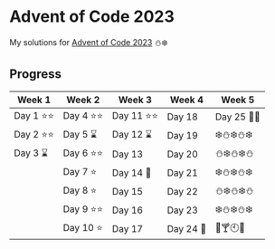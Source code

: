 # Advent of Code 2023
My solutions for [Advent of Code 2023](https://adventofcode.com/2023/about) :snowman::snowflake: 	

## Progress

| Week 1             | Week 2             | Week 3              | Week 4              | Week 5              | 
| ------------------ | ------------------ | ------------------- | ------------------- | ------------------- |
| Day 1 :star::star: | Day 4 :star::star: | Day 11 :star::star: | Day 18              | Day 25 :christmas_tree::gift: |
| Day 2 :star::star: | Day 5 :hourglass:  | Day 12 :hourglass:  | Day 19              | :snowflake::snowman::snowflake::snowman::snowflake: |
| Day 3 :hourglass:  | Day 6 :star::star: | Day 13              | Day 20              | :snowman::snowflake::snowman::snowflake::snowman: |
|                    | Day 7 :star:       | Day 14 :date:       | Day 21              | :snowflake::snowman::snowflake::snowman::snowflake: |
|                    | Day 8 :star:       | Day 15              | Day 22              | :snowman::snowflake::snowman::snowflake::snowman: |
|                    | Day 9 :star::star: | Day 16              | Day 23              | :snowflake::snowman::snowflake::snowman::snowflake: |
|                    | Day 10 :star:      | Day 17              | Day 24 :santa:      | :beers::cocktail::clock10::confetti_ball: | 
